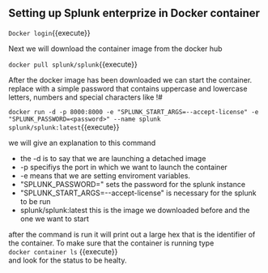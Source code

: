 ## Setting up Splunk enterprize in Docker container

`Docker login`{{execute}}

Next we will download the container image from the docker hub  

`docker pull splunk/splunk`{{execute}}

After the docker image has been downloaded we can start the container.
replace <password> with a simple password that contains uppercase and lowercase letters, numbers and special characters like !#  

`docker run -d -p 8000:8000 -e "SPLUNK_START_ARGS=--accept-license" -e "SPLUNK_PASSWORD=<password>" --name splunk splunk/splunk:latest`{{execute}}  

we will give an explanation to this command
* the -d is to say that we are launching a detached image
* -p specifiys the port in which we want to launch the container
* -e means that we are setting enviroment variables.
* "SPLUNK_PASSWORD=<password>" sets the password for the splunk instance
* "SPLUNK_START_ARGS=--accept-license" is necessary for the splunk to be run
* splunk/splunk:latest this is the image we downloaded before and the one we want to start

after the command is run it will print out a large hex that is the identifier of the container. 
To make sure that the container is running type  
`docker container ls` {{execute}}  
and look for the status to be healty.

